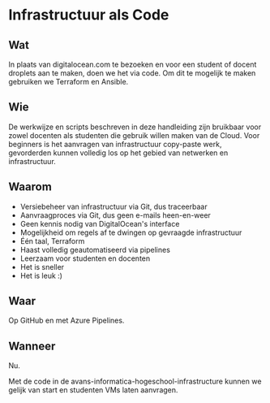 # Infrastructuur als Code

## Wat

In plaats van digitalocean.com te bezoeken en voor een student of docent droplets aan te maken, doen we het via code.
Om dit te mogelijk te maken gebruiken we Terraform en Ansible.

## Wie

De werkwijze en scripts beschreven in deze handleiding zijn bruikbaar voor zowel docenten als studenten die gebruik willen maken van de Cloud.
Voor beginners is het aanvragen van infrastructuur copy-paste werk, gevorderden kunnen volledig los op het gebied van netwerken en infrastructuur.

## Waarom

- Versiebeheer van infrastructuur via Git, dus traceerbaar
- Aanvraagproces via Git, dus geen e-mails heen-en-weer
- Geen kennis nodig van DigitalOcean's interface
- Mogelijkheid om regels af te dwingen op gevraagde infrastructuur
- Één taal, Terraform
- Haast volledig geautomatiseerd via pipelines
- Leerzaam voor studenten en docenten
- Het is sneller
- Het is leuk :)

## Waar

Op GitHub en met Azure Pipelines.

## Wanneer

Nu.

Met de code in de avans-informatica-hogeschool-infrastructure kunnen we gelijk van start en studenten VMs laten aanvragen.
